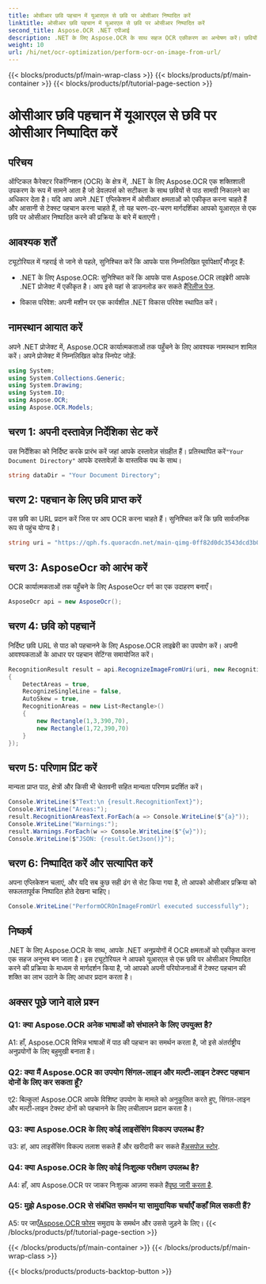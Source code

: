```yaml
---
title: ओसीआर छवि पहचान में यूआरएल से छवि पर ओसीआर निष्पादित करें
linktitle: ओसीआर छवि पहचान में यूआरएल से छवि पर ओसीआर निष्पादित करें
second_title: Aspose.OCR .NET एपीआई
description: .NET के लिए Aspose.OCR के साथ सहज OCR एकीकरण का अन्वेषण करें। छवियों से पाठ को सटीकता से पहचानें।
weight: 10
url: /hi/net/ocr-optimization/perform-ocr-on-image-from-url/
---
```


{{< blocks/products/pf/main-wrap-class >}}
{{< blocks/products/pf/main-container >}}
{{< blocks/products/pf/tutorial-page-section >}}

# ओसीआर छवि पहचान में यूआरएल से छवि पर ओसीआर निष्पादित करें

## परिचय

ऑप्टिकल कैरेक्टर रिकॉग्निशन (OCR) के क्षेत्र में, .NET के लिए Aspose.OCR एक शक्तिशाली उपकरण के रूप में सामने आता है जो डेवलपर्स को सटीकता के साथ छवियों से पाठ सामग्री निकालने का अधिकार देता है। यदि आप अपने .NET एप्लिकेशन में ओसीआर क्षमताओं को एकीकृत करना चाहते हैं और आसानी से टेक्स्ट पहचान करना चाहते हैं, तो यह चरण-दर-चरण मार्गदर्शिका आपको यूआरएल से एक छवि पर ओसीआर निष्पादित करने की प्रक्रिया के बारे में बताएगी।

## आवश्यक शर्तें

ट्यूटोरियल में गहराई से जाने से पहले, सुनिश्चित करें कि आपके पास निम्नलिखित पूर्वापेक्षाएँ मौजूद हैं:

-  .NET के लिए Aspose.OCR: सुनिश्चित करें कि आपके पास Aspose.OCR लाइब्रेरी आपके .NET प्रोजेक्ट में एकीकृत है। आप इसे यहां से डाउनलोड कर सकते हैं[रिलीज पेज](https://releases.aspose.com/ocr/net/).

- विकास परिवेश: अपनी मशीन पर एक कार्यशील .NET विकास परिवेश स्थापित करें।

## नामस्थान आयात करें

अपने .NET प्रोजेक्ट में, Aspose.OCR कार्यात्मकताओं तक पहुँचने के लिए आवश्यक नामस्थान शामिल करें। अपने प्रोजेक्ट में निम्नलिखित कोड स्निपेट जोड़ें:

```csharp
using System;
using System.Collections.Generic;
using System.Drawing;
using System.IO;
using Aspose.OCR;
using Aspose.OCR.Models;
```

## चरण 1: अपनी दस्तावेज़ निर्देशिका सेट करें

 उस निर्देशिका को निर्दिष्ट करके प्रारंभ करें जहां आपके दस्तावेज़ संग्रहीत हैं। प्रतिस्थापित करें`"Your Document Directory"` आपके दस्तावेज़ों के वास्तविक पथ के साथ।

```csharp
string dataDir = "Your Document Directory";
```

## चरण 2: पहचान के लिए छवि प्राप्त करें

उस छवि का URL प्रदान करें जिस पर आप OCR करना चाहते हैं। सुनिश्चित करें कि छवि सार्वजनिक रूप से पहुंच योग्य है।

```csharp
string uri = "https://qph.fs.quoracdn.net/main-qimg-0ff82d0dc3543dcd3b06028f5476c2e4";
```

## चरण 3: AsposeOcr को आरंभ करें

OCR कार्यात्मकताओं तक पहुँचने के लिए AsposeOcr वर्ग का एक उदाहरण बनाएँ।

```csharp
AsposeOcr api = new AsposeOcr();
```

## चरण 4: छवि को पहचानें

निर्दिष्ट छवि URL से पाठ को पहचानने के लिए Aspose.OCR लाइब्रेरी का उपयोग करें। अपनी आवश्यकताओं के आधार पर पहचान सेटिंग्स समायोजित करें।

```csharp
RecognitionResult result = api.RecognizeImageFromUri(uri, new RecognitionSettings
{
    DetectAreas = true,
    RecognizeSingleLine = false,
    AutoSkew = true,
    RecognitionAreas = new List<Rectangle>()
    {
        new Rectangle(1,3,390,70),
        new Rectangle(1,72,390,70)
    }
});
```

## चरण 5: परिणाम प्रिंट करें

मान्यता प्राप्त पाठ, क्षेत्रों और किसी भी चेतावनी सहित मान्यता परिणाम प्रदर्शित करें।

```csharp
Console.WriteLine($"Text:\n {result.RecognitionText}");
Console.WriteLine("Areas:");
result.RecognitionAreasText.ForEach(a => Console.WriteLine($"{a}"));
Console.WriteLine("Warnings:");
result.Warnings.ForEach(w => Console.WriteLine($"{w}"));
Console.WriteLine($"JSON: {result.GetJson()}");
```

## चरण 6: निष्पादित करें और सत्यापित करें

अपना एप्लिकेशन चलाएं, और यदि सब कुछ सही ढंग से सेट किया गया है, तो आपको ओसीआर प्रक्रिया को सफलतापूर्वक निष्पादित होते देखना चाहिए।

```csharp
Console.WriteLine("PerformOCROnImageFromUrl executed successfully");
```

## निष्कर्ष

.NET के लिए Aspose.OCR के साथ, आपके .NET अनुप्रयोगों में OCR क्षमताओं को एकीकृत करना एक सहज अनुभव बन जाता है। इस ट्यूटोरियल ने आपको यूआरएल से एक छवि पर ओसीआर निष्पादित करने की प्रक्रिया के माध्यम से मार्गदर्शन किया है, जो आपको अपनी परियोजनाओं में टेक्स्ट पहचान की शक्ति का लाभ उठाने के लिए आधार प्रदान करता है।

## अक्सर पूछे जाने वाले प्रश्न

### Q1: क्या Aspose.OCR अनेक भाषाओं को संभालने के लिए उपयुक्त है?

A1: हाँ, Aspose.OCR विभिन्न भाषाओं में पाठ की पहचान का समर्थन करता है, जो इसे अंतर्राष्ट्रीय अनुप्रयोगों के लिए बहुमुखी बनाता है।

### Q2: क्या मैं Aspose.OCR का उपयोग सिंगल-लाइन और मल्टी-लाइन टेक्स्ट पहचान दोनों के लिए कर सकता हूँ?

ए2: बिल्कुल! Aspose.OCR आपके विशिष्ट उपयोग के मामले को अनुकूलित करते हुए, सिंगल-लाइन और मल्टी-लाइन टेक्स्ट दोनों को पहचानने के लिए लचीलापन प्रदान करता है।

### Q3: क्या Aspose.OCR के लिए कोई लाइसेंसिंग विकल्प उपलब्ध हैं?

 उ3: हां, आप लाइसेंसिंग विकल्प तलाश सकते हैं और खरीदारी कर सकते हैं[असपोज़ स्टोर](https://purchase.aspose.com/buy).

### Q4: क्या Aspose.OCR के लिए कोई निःशुल्क परीक्षण उपलब्ध है?

 A4: हाँ, आप Aspose.OCR पर जाकर निःशुल्क आज़मा सकते हैं[पृष्ठ जारी करता है](https://releases.aspose.com/).

### Q5: मुझे Aspose.OCR से संबंधित समर्थन या सामुदायिक चर्चाएँ कहाँ मिल सकती हैं?

 A5: पर जाएँ[Aspose.OCR फोरम](https://forum.aspose.com/c/ocr/16) समुदाय के समर्थन और उससे जुड़ने के लिए।
{{< /blocks/products/pf/tutorial-page-section >}}

{{< /blocks/products/pf/main-container >}}
{{< /blocks/products/pf/main-wrap-class >}}

{{< blocks/products/products-backtop-button >}}
